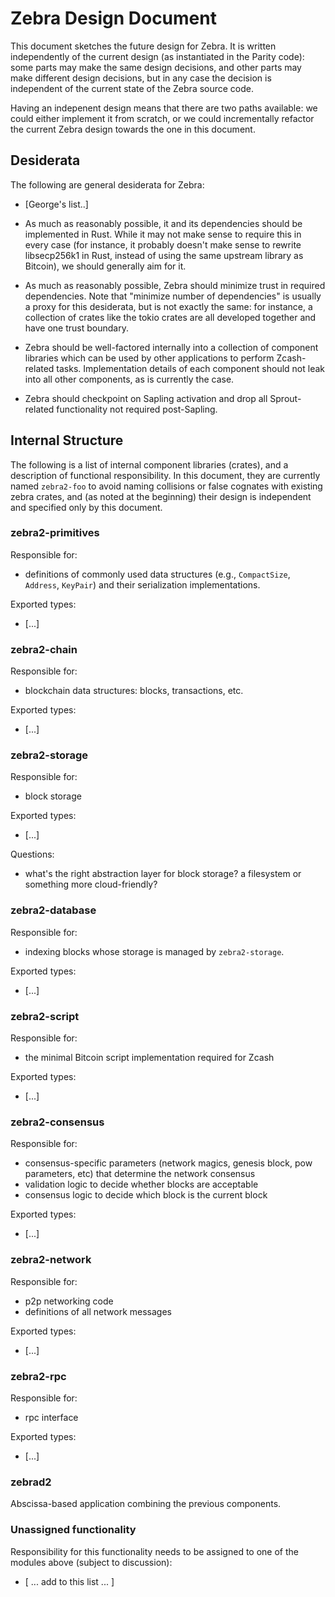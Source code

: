 # Zebra Design Document

This document sketches the future design for Zebra.  It is written independently
of the current design (as instantiated in the Parity code): some parts may make
the same design decisions, and other parts may make different design decisions,
but in any case the decision is independent of the current state of the Zebra
source code.

Having an indepenent design means that there are two paths available: we could
either implement it from scratch, or we could incrementally refactor the current
Zebra design towards the one in this document.

## Desiderata

The following are general desiderata for Zebra:

* [George's list..]

* As much as reasonably possible, it and its dependencies should be
  implemented in Rust.  While it may not make sense to require this in
  every case (for instance, it probably doesn't make sense to rewrite
  libsecp256k1 in Rust, instead of using the same upstream library as
  Bitcoin), we should generally aim for it.

* As much as reasonably possible, Zebra should minimize trust in
  required dependencies.  Note that "minimize number of dependencies"
  is usually a proxy for this desiderata, but is not exactly the same:
  for instance, a collection of crates like the tokio crates are all
  developed together and have one trust boundary.
  
* Zebra should be well-factored internally into a collection of
  component libraries which can be used by other applications to
  perform Zcash-related tasks.  Implementation details of each
  component should not leak into all other components, as is currently
  the case.
  
* Zebra should checkpoint on Sapling activation and drop all
  Sprout-related functionality not required post-Sapling.
  
## Internal Structure

The following is a list of internal component libraries (crates), and
a description of functional responsibility.  In this document, they
are currently named `zebra2-foo` to avoid naming collisions or false
cognates with existing zebra crates, and (as noted at the beginning)
their design is independent and specified only by this document.

### zebra2-primitives

Responsible for:

- definitions of commonly used data structures (e.g., `CompactSize`,
  `Address`, `KeyPair`) and their serialization implementations.

Exported types:

- [...]

### zebra2-chain

Responsible for:

- blockchain data structures: blocks, transactions, etc.

Exported types:

- [...]

### zebra2-storage

Responsible for:

- block storage

Exported types:

- [...]

Questions:

- what's the right abstraction layer for block storage? a filesystem
  or something more cloud-friendly?
  
### zebra2-database

Responsible for:

- indexing blocks whose storage is managed by `zebra2-storage`.

Exported types:

- [...]

### zebra2-script

Responsible for:

- the minimal Bitcoin script implementation required for Zcash

Exported types:

- [...]

### zebra2-consensus

Responsible for:

- consensus-specific parameters (network magics, genesis block, pow
  parameters, etc) that determine the network consensus
- validation logic to decide whether blocks are acceptable 
- consensus logic to decide which block is the current block

Exported types:

- [...]

### zebra2-network

Responsible for:

- p2p networking code
- definitions of all network messages

Exported types:

- [...]

### zebra2-rpc

Responsible for:

- rpc interface

Exported types:

- [...]

### zebrad2

Abscissa-based application combining the previous components.

### Unassigned functionality

Responsibility for this functionality needs to be assigned to one of
the modules above (subject to discussion):

- [ ... add to this list ... ]
